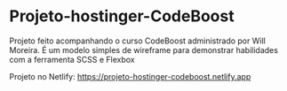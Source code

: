# Projeto-hostinger-CodeBoost
Projeto feito acompanhando o curso CodeBoost administrado por Will Moreira. É um modelo simples de wireframe para demonstrar habilidades com a ferramenta SCSS e Flexbox

Projeto no Netlify: https://projeto-hostinger-codeboost.netlify.app

